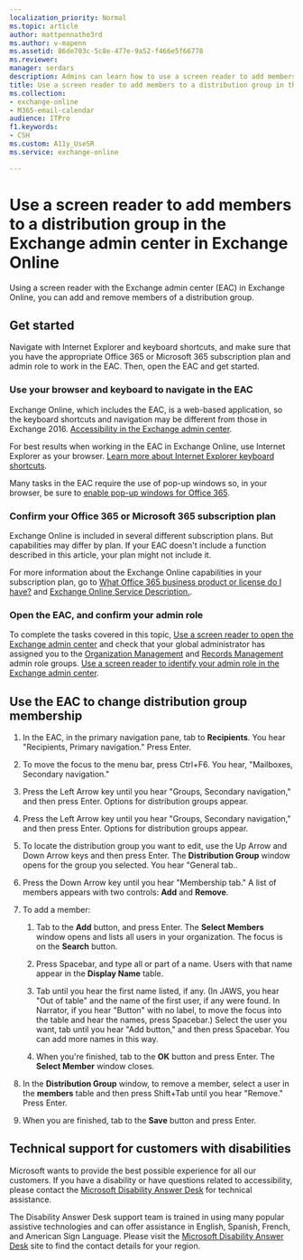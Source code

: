 ```yaml
---
localization_priority: Normal
ms.topic: article
author: mattpennathe3rd
ms.author: v-mapenn
ms.assetid: 86de703c-5c8e-477e-9a52-f466e5f66778
ms.reviewer: 
manager: serdars
description: Admins can learn how to use a screen reader to add members to a distribution group in the Exchange admin center (EAC) in Exchange Online.
title: Use a screen reader to add members to a distribution group in the Exchange admin center in Exchange Online
ms.collection: 
- exchange-online
- M365-email-calendar
audience: ITPro
f1.keywords:
- CSH
ms.custom: A11y_UseSR
ms.service: exchange-online

---
```


# Use a screen reader to add members to a distribution group in the Exchange admin center in Exchange Online

Using a screen reader with the Exchange admin center (EAC) in Exchange Online, you can add and remove members of a distribution group.

## Get started

Navigate with Internet Explorer and keyboard shortcuts, and make sure that you have the appropriate Office 365 or Microsoft 365 subscription plan and admin role to work in the EAC. Then, open the EAC and get started.

### Use your browser and keyboard to navigate in the EAC

Exchange Online, which includes the EAC, is a web-based application, so the keyboard shortcuts and navigation may be different from those in Exchange 2016. [Accessibility in the Exchange admin center](accessibility-in-exchange-admin-center.md).

For best results when working in the EAC in Exchange Online, use Internet Explorer as your browser. [Learn more about Internet Explorer keyboard shortcuts](https://go.microsoft.com/fwlink/p/?LinkID=787614).

Many tasks in the EAC require the use of pop-up windows so, in your browser, be sure to [enable pop-up windows for Office 365](https://go.microsoft.com/fwlink/p/?LinkID=317550).

### Confirm your Office 365 or Microsoft 365 subscription plan

Exchange Online is included in several different subscription plans. But capabilities may differ by plan. If your EAC doesn't include a function described in this article, your plan might not include it.

For more information about the Exchange Online capabilities in your subscription plan, go to [What Office 365 business product or license do I have?](https://support.office.com/article/f8ab5e25-bf3f-4a47-b264-174b1ee925fd) and [Exchange Online Service Description.](https://docs.microsoft.com/office365/servicedescriptions/exchange-online-service-description/exchange-online-service-description).

### Open the EAC, and confirm your admin role

To complete the tasks covered in this topic, [Use a screen reader to open the Exchange admin center](use-screen-reader-to-open-exchange-admin-center.md) and check that your global administrator has assigned you to the [Organization Management](https://go.microsoft.com/fwlink/p/?LinkId=797868) and [Records Management](https://go.microsoft.com/fwlink/p/?LinkId=798797) admin role groups. [Use a screen reader to identify your admin role in the Exchange admin center](use-screen-reader-to-identify-admin-role-in-exchange-admin-center.md).

## Use the EAC to change distribution group membership

1. In the EAC, in the primary navigation pane, tab to **Recipients**. You hear "Recipients, Primary navigation." Press Enter.

2. To move the focus to the menu bar, press Ctrl+F6. You hear, "Mailboxes, Secondary navigation."

3. Press the Left Arrow key until you hear "Groups, Secondary navigation," and then press Enter. Options for distribution groups appear.

4. Press the Left Arrow key until you hear "Groups, Secondary navigation," and then press Enter. Options for distribution groups appear.

5. To locate the distribution group you want to edit, use the Up Arrow and Down Arrow keys and then press Enter. The **Distribution Group** window opens for the group you selected. You hear "General tab..

6. Press the Down Arrow key until you hear "Membership tab." A list of members appears with two controls: **Add** and **Remove**.

7. To add a member:

   1. Tab to the **Add** button, and press Enter. The **Select Members** window opens and lists all users in your organization. The focus is on the **Search** button.

   2. Press Spacebar, and type all or part of a name. Users with that name appear in the **Display Name** table.

   3. Tab until you hear the first name listed, if any. (In JAWS, you hear "Out of table" and the name of the first user, if any were found. In Narrator, if you hear "Button" with no label, to move the focus into the table and hear the names, press Spacebar.) Select the user you want, tab until you hear "Add button," and then press Spacebar. You can add more names in this way.

   4. When you're finished, tab to the **OK** button and press Enter. The **Select Member** window closes.

8. In the **Distribution Group** window, to remove a member, select a user in the **members** table and then press Shift+Tab until you hear "Remove." Press Enter.

9. When you are finished, tab to the **Save** button and press Enter.

## Technical support for customers with disabilities

Microsoft wants to provide the best possible experience for all our customers. If you have a disability or have questions related to accessibility, please contact the [Microsoft Disability Answer Desk](https://go.microsoft.com/fwlink/p/?LinkID=518252) for technical assistance.

The Disability Answer Desk support team is trained in using many popular assistive technologies and can offer assistance in English, Spanish, French, and American Sign Language. Please visit the [Microsoft Disability Answer Desk](https://go.microsoft.com/fwlink/p/?LinkID=518252) site to find the contact details for your region.
